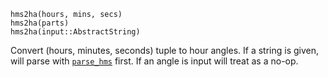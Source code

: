 ```
hms2ha(hours, mins, secs)
hms2ha(parts)
hms2ha(input::AbstractString)
```

Convert (hours, minutes, seconds) tuple to hour angles. If a string is given, will parse with [`parse_hms`](@ref) first. If an angle is input will treat as a no-op.
